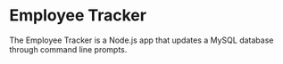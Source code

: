 # Employee Tracker
The Employee Tracker is a Node.js app that updates a MySQL database through command line prompts.

